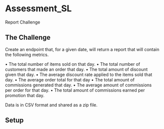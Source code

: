 # Assessment_SL
Report Challenge

## The Challenge
Create an endpoint that, for a given date, will return a report that will contain the following metrics.

• The total number of items sold on that day.
• The total number of customers that made an order that day.
• The total amount of discount given that day.
• The average discount rate applied to the items sold that day.
• The average order total for that day
• The total amount of commissions generated that day.
• The average amount of commissions per order for that day.
• The total amount of commissions earned per promotion that day.

Data is in CSV format and shared as a zip file.

## Setup
```

```




